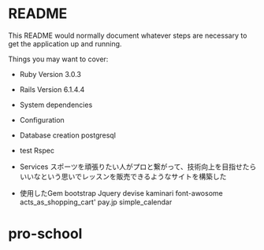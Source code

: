 # README

This README would normally document whatever steps are necessary to get the
application up and running.

Things you may want to cover:

* Ruby Version
3.0.3

* Rails Version
6.1.4.4


* System dependencies

* Configuration

* Database creation
postgresql

* test
Rspec 

* Services
スポーツを頑張りたい人がプロと繋がって、技術向上を目指せたらいいなという思いでレッスンを販売できるようなサイトを構築した

* 使用したGem
bootstrap
Jquery
devise
kaminari
font-awosome
acts_as_shopping_cart'
pay.jp
simple_calendar

# pro-school
